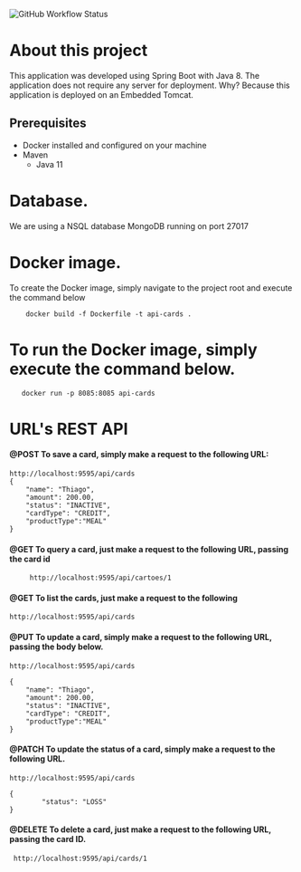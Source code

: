 ![GitHub Workflow Status](https://img.shields.io/github/workflow/status/thiagofarbo/kubernetes-springboot-mongodb/maven)

# About this project
This application was developed using Spring Boot with Java 8. The application does not require any server for deployment.
Why? Because this application is deployed on an Embedded Tomcat.


## Prerequisites
* Docker installed and configured on your machine
* Maven
  * Java 11

# Database.
We are using a NSQL database MongoDB running on port 27017

# Docker image.
To create the Docker image, simply navigate to the project root and execute the command below

```
    docker build -f Dockerfile -t api-cards .
```
# To run the Docker image, simply execute the command below.
 ```   
    docker run -p 8085:8085 api-cards
 ```

# URL's REST API

#### @POST To save a card, simply make a request to the following URL:

```
http://localhost:9595/api/cards
{
	"name": "Thiago",
	"amount": 200.00,
    "status": "INACTIVE",  
    "cardType": "CREDIT",
	"productType":"MEAL"
}
```

#### @GET To query a card, just make a request to the following URL, passing the card id

```
     http://localhost:9595/api/cartoes/1
```


#### @GET To list the cards, just make a request to the following 

```
http://localhost:9595/api/cards
```

#### @PUT To update a card, simply make a request to the following URL, passing the body below.
``` 
http://localhost:9595/api/cards

{
	"name": "Thiago",
	"amount": 200.00,
    "status": "INACTIVE",  
    "cardType": "CREDIT",
	"productType":"MEAL"
}

``` 

#### @PATCH To update the status of a card, simply make a request to the following URL.

``` 
http://localhost:9595/api/cards

{
        "status": "LOSS"
}

```

#### @DELETE To delete a card, just make a request to the following URL, passing the card ID.

``` 
 http://localhost:9595/api/cards/1
``` 
